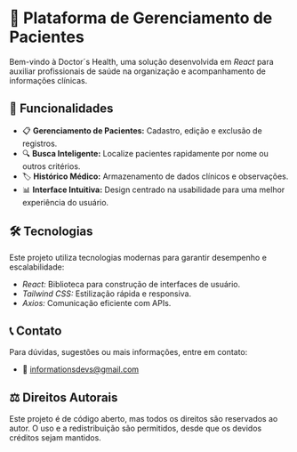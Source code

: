 # 🏥 Plataforma de Gerenciamento de Pacientes

Bem-vindo à Doctor´s Health, uma solução desenvolvida em *React* para auxiliar profissionais de saúde na organização e acompanhamento de informações clínicas.

## 🚀 Funcionalidades
- 📋 **Gerenciamento de Pacientes:** Cadastro, edição e exclusão de registros.
- 🔍 **Busca Inteligente:** Localize pacientes rapidamente por nome ou outros critérios.
- 🏷️ **Histórico Médico:** Armazenamento de dados clínicos e observações.
- 📊 **Interface Intuitiva:** Design centrado na usabilidade para uma melhor experiência do usuário.

## 🛠️ Tecnologias
Este projeto utiliza tecnologias modernas para garantir desempenho e escalabilidade:

- *React:* Biblioteca para construção de interfaces de usuário.
- *Tailwind CSS:* Estilização rápida e responsiva.
- *Axios:* Comunicação eficiente com APIs.


## 📞 Contato
Para dúvidas, sugestões ou mais informações, entre em contato:

- 📧 informationsdevs@gmail.com

## ⚖️ Direitos Autorais
Este projeto é de código aberto, mas todos os direitos são reservados ao autor. O uso e a redistribuição são permitidos, desde que os devidos créditos sejam mantidos.

